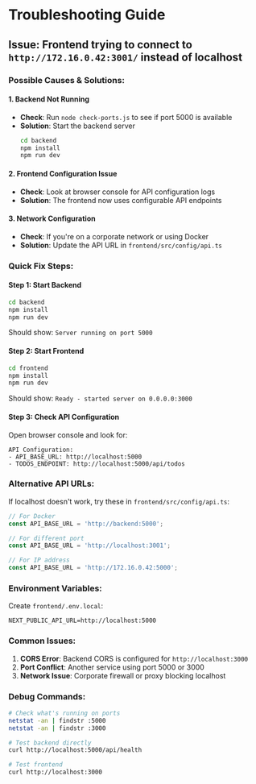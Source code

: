 # Troubleshooting Guide

## Issue: Frontend trying to connect to `http://172.16.0.42:3001/` instead of localhost

### Possible Causes & Solutions:

#### 1. **Backend Not Running**
- **Check**: Run `node check-ports.js` to see if port 5000 is available
- **Solution**: Start the backend server
  ```bash
  cd backend
  npm install
  npm run dev
  ```

#### 2. **Frontend Configuration Issue**
- **Check**: Look at browser console for API configuration logs
- **Solution**: The frontend now uses configurable API endpoints

#### 3. **Network Configuration**
- **Check**: If you're on a corporate network or using Docker
- **Solution**: Update the API URL in `frontend/src/config/api.ts`

### Quick Fix Steps:

#### Step 1: Start Backend
```bash
cd backend
npm install
npm run dev
```
Should show: `Server running on port 5000`

#### Step 2: Start Frontend
```bash
cd frontend
npm install
npm run dev
```
Should show: `Ready - started server on 0.0.0.0:3000`

#### Step 3: Check API Configuration
Open browser console and look for:
```
API Configuration:
- API_BASE_URL: http://localhost:5000
- TODOS_ENDPOINT: http://localhost:5000/api/todos
```

### Alternative API URLs:

If localhost doesn't work, try these in `frontend/src/config/api.ts`:

```typescript
// For Docker
const API_BASE_URL = 'http://backend:5000';

// For different port
const API_BASE_URL = 'http://localhost:3001';

// For IP address
const API_BASE_URL = 'http://172.16.0.42:5000';
```

### Environment Variables:

Create `frontend/.env.local`:
```env
NEXT_PUBLIC_API_URL=http://localhost:5000
```

### Common Issues:

1. **CORS Error**: Backend CORS is configured for `http://localhost:3000`
2. **Port Conflict**: Another service using port 5000 or 3000
3. **Network Issue**: Corporate firewall or proxy blocking localhost

### Debug Commands:

```bash
# Check what's running on ports
netstat -an | findstr :5000
netstat -an | findstr :3000

# Test backend directly
curl http://localhost:5000/api/health

# Test frontend
curl http://localhost:3000
```
